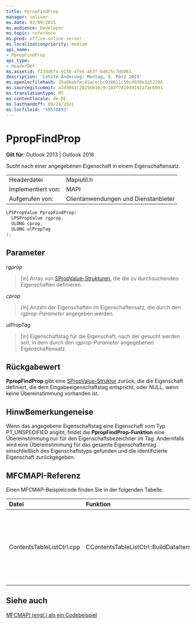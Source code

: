 ```yaml
---
title: PpropFindProp
manager: soliver
ms.date: 03/09/2015
ms.audience: Developer
ms.topic: reference
ms.prod: office-online-server
ms.localizationpriority: medium
api_name:
- PpropFindProp
api_type:
- HeaderDef
ms.assetid: f23dd6f4-915b-4fe8-ab3f-6d625c7d6061
description: 'Letzte Änderung: Montag, 9. März 2015'
ms.openlocfilehash: 29a06ebfec45acecbc938611c50c4939e3a52286
ms.sourcegitcommit: a1d9041c20256616c9c183f7d1049142a7ac6991
ms.translationtype: MT
ms.contentlocale: de-DE
ms.lasthandoff: 09/24/2021
ms.locfileid: "59578893"
---
```

# <a name="ppropfindprop"></a>PpropFindProp

  
  
**Gilt für**: Outlook 2013 | Outlook 2016 
  
Sucht nach einer angegebenen Eigenschaft in einem Eigenschaftensatz.
  
|||
|:-----|:-----|
|Headerdatei  <br/> |Mapiutil.h  <br/> |
|Implementiert von:  <br/> |MAPI  <br/> |
|Aufgerufen von:  <br/> |Clientanwendungen und Dienstanbieter  <br/> |
   
```cpp
LPSPropValue PpropFindProp(
  LPSPropValue rgprop,
  ULONG cprop,
  ULONG ulPropTag
);
```

## <a name="parameters"></a>Parameter

 _rgprop_
  
> [in] Array von [SPropValue-Strukturen,](spropvalue.md) die die zu durchsuchenden Eigenschaften definieren. 
    
 _cprop_
  
> [in] Anzahl der Eigenschaften im Eigenschaftensatz, die durch den  _rgprop-Parameter_ angegeben werden. 
    
 _ulPropTag_
  
> [in] Eigenschaftstag für die Eigenschaft, nach der gesucht werden soll, in dem durch den  _rgprop-Parameter_ angegebenen Eigenschaftensatz. 
    
## <a name="return-value"></a>Rückgabewert

 **PpropFindProp** gibt eine [SPropValue-Struktur](spropvalue.md) zurück, die die Eigenschaft definiert, die dem Eingabeeigenschaftstag entspricht, oder NULL, wenn keine Übereinstimmung vorhanden ist. 
  
## <a name="remarks"></a>HinwBemerkungeneise

Wenn das angegebene Eigenschaftstag eine Eigenschaft vom Typ PT_UNSPECIFIED angibt, findet die **PpropFindProp-Funktion** eine Übereinstimmung nur für den Eigenschaftsbezeichner im Tag. Andernfalls wird eine Übereinstimmung für das gesamte Eigenschaftentag einschließlich des Eigenschaftstyps gefunden und die identifizierte Eigenschaft zurückgegeben. 
  
## <a name="mfcmapi-reference"></a>MFCMAPI-Referenz

Einen MFCMAP-Beispielcode finden Sie in der folgenden Tabelle.
  
|**Datei**|**Funktion**|**Comment**|
|:-----|:-----|:-----|
|ContentsTableListCtrl.cpp  <br/> |CContentsTableListCtrl::BuildDataItem  <br/> |MFCMAPI verwendet die **PpropFindProp-Methode,** um Eigenschaften in einem Eigenschaftensatz zu suchen, der der Liste hinzugefügt wird.  <br/> |
   
## <a name="see-also"></a>Siehe auch



[MFCMAPI (engl.) als ein Codebeispiel](mfcmapi-as-a-code-sample.md)

